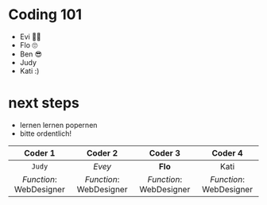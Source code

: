 # Coding 101

- Evi 🤷‍♀️
- Flo 🙄
- Ben 😎
- Judy
- Kati :) 


# next steps 
- lernen lernen popernen
- bitte ordentlich!



| Coder 1 | Coder 2 | Coder 3 | Coder 4 | 
| :-----: | :-----: | :-----: | :-----: |
| `Judy` | *Evey* | **Flo** | Kati|
| *Function*: WebDesigner | *Function*: WebDesigner | *Function*: WebDesigner | *Function*: WebDesigner |